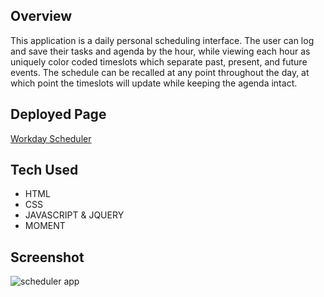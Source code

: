 ## Overview
This application is a daily personal scheduling interface. The user can log and save their tasks and agenda by the hour, while viewing each hour as uniquely color coded timeslots which separate past, present, and future events. The schedule can be recalled at any point throughout the day, at which point the timeslots will update while keeping the agenda intact.

## Deployed Page
[Workday Scheduler](https://skrtz.github.io/workday-scheduler/)

## Tech Used
- HTML  
- CSS  
- JAVASCRIPT & JQUERY
- MOMENT  

## Screenshot
![scheduler app](./assets/workday-scheduler.gif)
